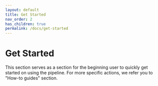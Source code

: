 ```yaml
---
layout: default
title: Get Started
nav_order: 2
has_children: true
permalink: /docs/get-started
---
```


# Get Started

This section serves as a section for the beginning user to quickly get started on using the pipeline. For more specific actions, we refer you to "How-to guides" section.